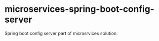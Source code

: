 # microservices-spring-boot-config-server

Spring boot config server part of microsrvices solution.
